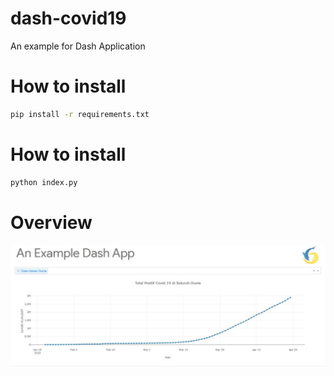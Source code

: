 # dash-covid19
An example for Dash Application

# How to install

```bash
pip install -r requirements.txt
```

# How to install

```bash
python index.py
```

# Overview
![img](img/example.jpg)

